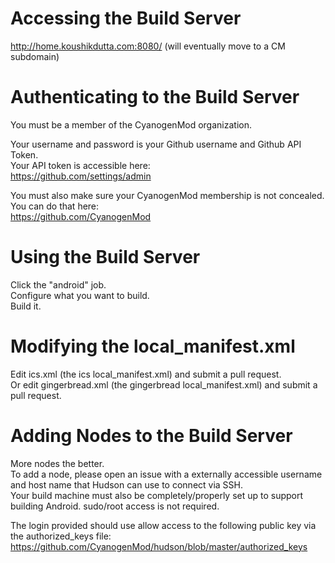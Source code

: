 # Accessing the Build Server
http://home.koushikdutta.com:8080/ (will eventually move to a CM subdomain)

# Authenticating to the Build Server
You must be a member of the CyanogenMod organization.

Your username and password is your Github username and Github API Token.  
Your API token is accessible here:  
https://github.com/settings/admin  

You must also make sure your CyanogenMod membership is not concealed. You can do that here:  
https://github.com/CyanogenMod  

# Using the Build Server
Click the "android" job.  
Configure what you want to build.  
Build it.  

# Modifying the local_manifest.xml
Edit ics.xml (the ics local_manifest.xml) and submit a pull request.  
Or edit gingerbread.xml (the gingerbread local_manifest.xml) and submit a pull request.  

# Adding Nodes to the Build Server
More nodes the better.  
To add a node, please open an issue with a externally accessible username and host name that Hudson can use to connect via SSH.  
Your build machine must also be completely/properly set up to support building Android. sudo/root access is not required.  

The login provided should use allow access to the following public key via the authorized_keys file:  
https://github.com/CyanogenMod/hudson/blob/master/authorized_keys  